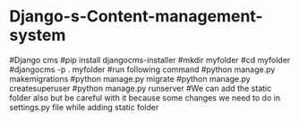# Django-s-Content-management-system
#Django cms
#pip install djangocms-installer
#mkdir myfolder
#cd myfolder
#djangocms -p . myfolder
#run following command
#python manage.py makemigrations
#python manage.py migrate
#python manage.py createsuperuser
#python manage.py runserver
#We can add the static folder also but be careful with it because some changes we need to do in settings.py file while adding static folder
